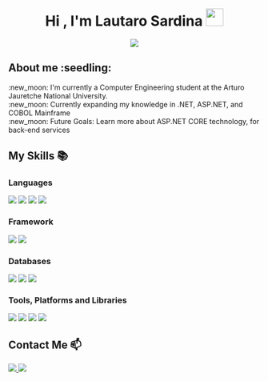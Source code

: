 <!--## Hola, soy Lautaro Sardina 👋-->
<h1 align="center"><b>Hi , I'm Lautaro Sardina </b><img src="https://media.giphy.com/media/hvRJCLFzcasrR4ia7z/giphy.gif" width="35"></h1>
<!--  -->
<p align="center">
  <a href="https://github.com/DenverCoder1/readme-typing-svg" target="_blank"><img src="https://readme-typing-svg.herokuapp.com?font=Time+New+Roman&color=cyan&size=25&center=true&vCenter=true&width=700&height=100&lines=aspiring+Back-End+developer..<3;++;Computer+Engineering+student"></a>
</p>

<h2 align="left"> <b>About me :seedling:</b>
</h2>
<p>
  :new_moon: I'm currently a Computer Engineering student at the Arturo Jauretche National University.  
  <br>
  :new_moon: Currently expanding my knowledge in .NET, ASP.NET, and COBOL Mainframe
  <br>
  :new_moon: Future Goals: Learn more about ASP.NET CORE technology, for back-end services
   
<h2 align="left"> <b>My Skills 📚</b></h2>

<h3>Languages</h3>
<p align="left">
  <img src="https://img.shields.io/badge/%23-purple?style=for-the-badge&logo=c" style="display:inline;"/>
  <img src="https://img.shields.io/badge/javascript-%23323330.svg?style=for-the-badge&logo=javascript&logoColor=%23F7DF1E" style="display:inline;"/>
  <img src="https://img.shields.io/badge/CSS-%20%2380CFEC%20?style=for-the-badge&logo=css&logoColor=purple&logoSize=auto&labelColor=%2380CFEC" style="display:inline;"/>
  <img src="https://img.shields.io/badge/html5-%23E34F26.svg?style=for-the-badge&logo=html5&logoColor=white" style="display:inline;"/>
</p>

<h3>Framework</h3>
<p align="left">
  <img src="https://img.shields.io/badge/.NET-5C2D91?style=for-the-badge&logo=.net&logoColor=white" style="display:inline;"/>
  <img src="https://img.shields.io/badge/node.js-6DA55F?style=for-the-badge&logo=node.js&logoColor=white" style="display:inline;"/>
</p>

<h3>Databases</h3>
<p align="left">
  <img src="https://img.shields.io/badge/MySql-%233E6E93?style=for-the-badge&logo=mysql&logoColor=orange&logoSize=auto&labelColor=%233E6E93" style="display:inline;"/>
  <img src="https://img.shields.io/badge/MongoDB-%234ea94b.svg?style=for-the-badge&logo=mongodb&logoColor=white" style="display:inline;"/>
  <img src="https://img.shields.io/badge/cassandra-%231287B1.svg?style=for-the-badge&logo=apache-cassandra&logoColor=white" style="display:inline;"/>
</p>

<h3>Tools, Platforms and Libraries</h3>
<p align="left">
  <img src="https://img.shields.io/badge/git-%23F05033.svg?style=for-the-badge&logo=git&logoColor=white" style="display:inline;"/>
  <img src="https://img.shields.io/badge/docker-%230db7ed.svg?style=for-the-badge&logo=docker&logoColor=white" style="display:inline;"/>
  <img src="https://img.shields.io/badge/-Swagger-%23Clojure?style=for-the-badge&logo=swagger&logoColor=white" style="display:inline;"/>
  <img src="https://img.shields.io/badge/JWT-black?style=for-the-badge&logo=JSON%20web%20tokens" style="display:inline;"/>
</p>

<h2 align="left"> <b>Contact Me 📫</b></h2>
<p align="left">
  <a href="mailto:lautarosardina@gmail.com" target="_blank">
    <img src="https://img.shields.io/badge/Gmail-D14836?style=for-the-badge&logo=gmail&logoColor=white" style="display:inline;"/>
  </a>
  <a href="www.linkedin.com/in/ariel-lautaro-sardina" target="_blank">
    <img src="https://img.shields.io/badge/LinkedIn-0077B5?style=for-the-badge&logo=linkedin&logoColor=white" style="display:inline;"/>
  </a>
</p>
<!--**lautarosard/lautarosard** is a ✨ _special_ ✨ repository because its `README.md` (this file) appears on your GitHub profile. /-->



